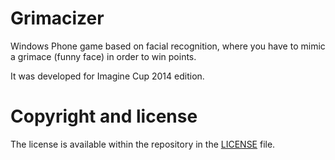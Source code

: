 # Grimacizer

Windows Phone game based on facial recognition, where you have to mimic a grimace (funny face) in order to win points. 

It was developed for Imagine Cup 2014 edition.

# Copyright and license

The license is available within the repository in the [LICENSE](https://github.com/radu-ungureanu/Grimacizer/blob/master/LICENSE.md) file.
